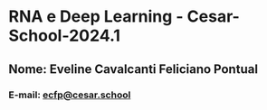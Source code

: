 # RNA e Deep Learning - Cesar-School-2024.1

## Nome: Eveline Cavalcanti Feliciano Pontual

### E-mail: ecfp@cesar.school
